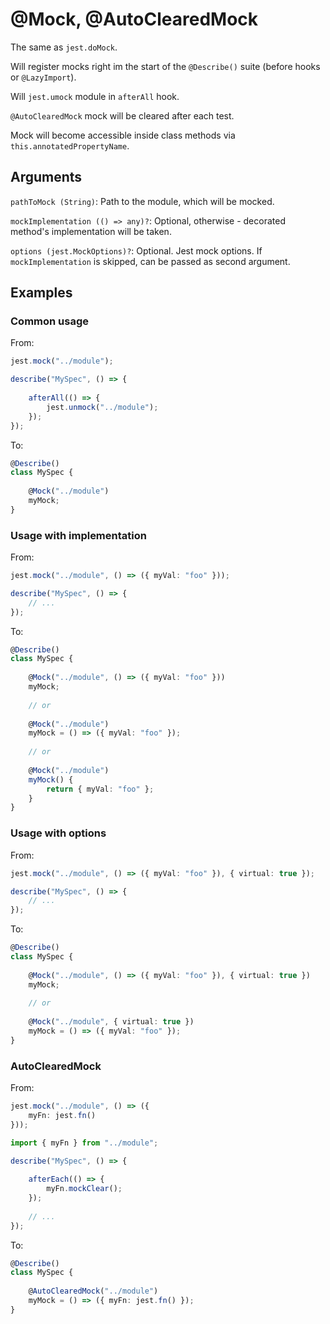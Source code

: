 # @Mock, @AutoClearedMock

The same as `jest.doMock`.

Will register mocks right im the start of the `@Describe()` suite (before hooks or `@LazyImport`).

Will `jest.umock` module in `afterAll` hook.

`@AutoClearedMock` mock will be cleared after each test.

Mock will become accessible inside class methods via `this.annotatedPropertyName`.

## Arguments

`pathToMock (String)`: Path to the module, which will be mocked.

`mockImplementation (() => any)?`: Optional, otherwise - decorated method's implementation will be taken. 

`options (jest.MockOptions)?`: Optional. Jest mock options. If `mockImplementation` is skipped, can be passed as second argument.

## Examples

### Common usage

From:

```typescript
jest.mock("../module");

describe("MySpec", () => {
    
    afterAll(() => {
        jest.unmock("../module");
    });
});
```

To:

```typescript
@Describe()
class MySpec {
    
    @Mock("../module")
    myMock;
}
```

### Usage with implementation

From:

```typescript
jest.mock("../module", () => ({ myVal: "foo" }));

describe("MySpec", () => {
    // ...
});
```

To:

```typescript
@Describe()
class MySpec {
    
    @Mock("../module", () => ({ myVal: "foo" }))
    myMock;
    
    // or
    
    @Mock("../module")
    myMock = () => ({ myVal: "foo" });
    
    // or
    
    @Mock("../module")
    myMock() {
        return { myVal: "foo" };
    }
}
```

### Usage with options

From:

```typescript
jest.mock("../module", () => ({ myVal: "foo" }), { virtual: true });

describe("MySpec", () => {
    // ...
});
```

To:

```typescript
@Describe()
class MySpec {
    
    @Mock("../module", () => ({ myVal: "foo" }), { virtual: true })
    myMock;
    
    // or
    
    @Mock("../module", { virtual: true })
    myMock = () => ({ myVal: "foo" });
}
```

### AutoClearedMock

From:

```typescript
jest.mock("../module", () => ({
    myFn: jest.fn()
}));

import { myFn } from "../module";

describe("MySpec", () => {
    
    afterEach(() => {
        myFn.mockClear();
    });
    
    // ...
});
```

To:

```typescript
@Describe()
class MySpec {
    
    @AutoClearedMock("../module")
    myMock = () => ({ myFn: jest.fn() });
}
```
